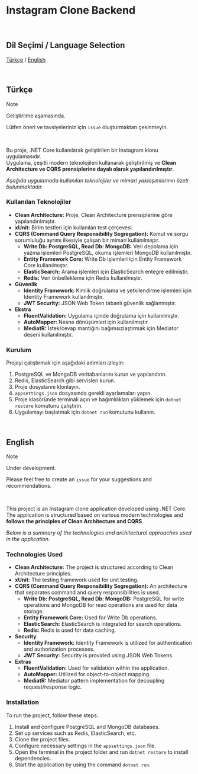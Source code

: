 ﻿# Instagram Clone Backend

<br>

## Dil Seçimi / Language Selection

[Türkçe](#türkçe) / [English](#english)

<br>

## Türkçe

> [!Note]
> Geliştirilme aşamasında.
> 
> Lütfen öneri ve tavsiyeleriniz için `issue` oluşturmaktan çekinmeyin.

<br>

Bu proje, .NET Core kullanılarak geliştirilen bir Instagram klonu uygulamasıdır. <br>
Uygulama, çeşitli modern teknolojileri kullanarak geliştirilmiş ve **Clean Architecture ve CQRS prensiplerine dayalı olarak yapılandırılmıştır**. <br>

_Aşağıda uygulamada kullanılan teknolojiler ve mimari yaklaşımlarının özeti bulunmaktadır._

### Kullanılan Teknolojiler

- **Clean Architecture:** Proje, Clean Architecture prensiplerine göre yapılandırılmıştır.
- **xUnit:** Birim testleri için kullanılan test çerçevesi.
- **CQRS (Command Query Responsibility Segregation):** Komut ve sorgu sorumluluğu ayrımı ilkesiyle çalışan bir mimari
  kullanılmıştır.
    - **Write Db: PostgreSQL, Read Db: MongoDB:** Veri depolama için yazma işlemleri PostgreSQL, okuma işlemleri MongoDB
      kullanılmıştır.
    - **Entity Framework Core:** Write Db işlemleri için Entity Framework Core kullanılmıştır.
    - **ElasticSearch:** Arama işlemleri için ElasticSearch entegre edilmiştir.
    - **Redis:** Veri önbellekleme için Redis kullanılmıştır.
- **Güvenlik**
    - **Identity Framework:** Kimlik doğrulama ve yetkilendirme işlemleri için Identity Framework kullanılmıştır.
    - **JWT Security:** JSON Web Token tabanlı güvenlik sağlanmıştır.
- **Ekstra**
    - **FluentValidation:** Uygulama içinde doğrulama için kullanılmıştır.
    - **AutoMapper:** Nesne dönüşümleri için kullanılmıştır.
    - **MediatR:** İstek/cevap mantığını bağımsızlaştırmak için Mediator deseni kullanılmıştır.

### Kurulum

Projeyi çalıştırmak için aşağıdaki adımları izleyin:

1. PostgreSQL ve MongoDB veritabanlarını kurun ve yapılandırın.
2. Redis, ElasticSearch gibi servisleri kurun.
3. Proje dosyalarını klonlayın.
4. `appsettings.json` dosyasında gerekli ayarlamaları yapın.
5. Proje klasöründe terminali açın ve bağımlılıkları yüklemek için `dotnet restore` komutunu çalıştırın.
6. Uygulamayı başlatmak için `dotnet run` komutunu kullanın.

<br>

## English

> [!Note]
> Under development.
>
> Please feel free to create an `issue` for your suggestions and recommendations.

<br>

This project is an Instagram clone application developed using .NET Core. <br>
The application is structured based on various modern technologies and **follows the principles of Clean Architecture and CQRS**. <br>

_Below is a summary of the technologies and architectural approaches used in the application._

### Technologies Used

- **Clean Architecture:** The project is structured according to Clean Architecture principles.
- **xUnit:** The testing framework used for unit testing.
- **CQRS (Command Query Responsibility Segregation):** An architecture that separates command and query responsibilities
  is used.
    - **Write Db: PostgreSQL, Read Db: MongoDB:** PostgreSQL for write operations and MongoDB for read operations are
      used for data storage.
    - **Entity Framework Core:** Used for Write Db operations.
    - **ElasticSearch:** ElasticSearch is integrated for search operations.
    - **Redis:** Redis is used for data caching.
- **Security**
    - **Identity Framework:** Identity Framework is utilized for authentication and authorization processes.
    - **JWT Security:** Security is provided using JSON Web Tokens.
- **Extras**
    - **FluentValidation:** Used for validation within the application.
    - **AutoMapper:** Utilized for object-to-object mapping.
    - **MediatR:** Mediator pattern implementation for decoupling request/response logic.

### Installation

To run the project, follow these steps:

1. Install and configure PostgreSQL and MongoDB databases.
2. Set up services such as Redis, ElasticSearch, etc.
3. Clone the project files.
4. Configure necessary settings in the `appsettings.json` file.
5. Open the terminal in the project folder and run `dotnet restore` to install dependencies.
6. Start the application by using the command `dotnet run`.

